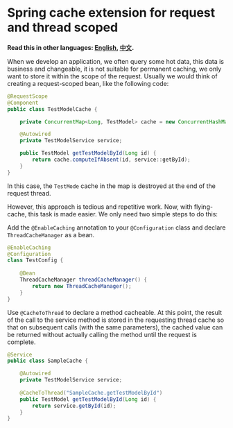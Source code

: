 # Spring cache extension for request and thread scoped

**Read this in other languages: [English](README.md), [中文](README_zh.md).**

When we develop an application, we often query some hot data, this data is business and changeable, it is not suitable
for permanent caching, we only want to store it within the scope of the request. Usually we would think of creating a 
request-scoped bean, like the following code:

```java
@RequestScope
@Component
public class TestModelCache {

    private ConcurrentMap<Long, TestModel> cache = new ConcurrentHashMap<>();

    @Autowired
    private TestModelService service;

    public TestModel getTestModelById(Long id) {
        return cache.computeIfAbsent(id, service::getById);
    }
}
```

In this case, the `TestMode` cache in the map is destroyed at the end of the request thread.

However, this approach is tedious and repetitive work. Now, with flying-cache, this task is made easier. We only need 
two simple steps to do this:

Add the `@EnableCaching` annotation to your `@Configuration` class and declare `ThreadCacheManager` as a bean.

```java
@EnableCaching
@Configuration
class TestConfig {
    
    @Bean
    ThreadCacheManager threadCacheManager() {
        return new ThreadCacheManager();
    }
}
```

Use `@CacheToThread` to declare a method cacheable. At this point, the result of the call to the service method is 
stored in the requesting thread cache so that on subsequent calls (with the same parameters), the cached value can be 
returned without actually calling the method until the request is complete.

```java
@Service
public class SampleCache {

    @Autowired
    private TestModelService service;
    
    @CacheToThread("SampleCache.getTestModelById")
    public TestModel getTestModelById(Long id) {
        return service.getById(id);
    }
}
```